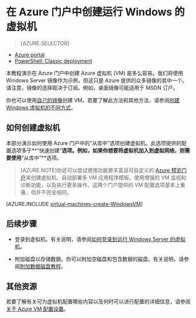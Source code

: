 <properties
	pageTitle="创建在 Azure 中运行 Windows 的虚拟机"
	description="在 Azure 门户中创建 Windows 虚拟机。"
	services="virtual-machines"
	documentationCenter=""
	authors="KBDAzure"
	manager="timlt"
	editor=""
	tags="azure-service-management"/>

<tags
	ms.service="virtual-machines"
	ms.date="08/11/2015"
	wacn.date="09/18/2015"/>

# 在 Azure 门户中创建运行 Windows 的虚拟机

> [AZURE.SELECTOR]
- [Azure portal](/documentation/articles/virtual-machines-windows-tutorial-classic-portal)
- [PowerShell: Classic deployment](/documentation/articles/virtual-machines-ps-create-preconfigure-windows-vms)


本教程演示在 Azure 门户中创建 Azure 虚拟机 (VM) 是多么容易。我们将使用 Windows Server 镜像作为示例，但这只是 Azure 提供的众多镜像的其中一个。请注意，镜像的选择取决于订阅。例如，桌面镜像可能适用于 MSDN 订户。

你也可以使用[自己的镜像](/documentation/articles/virtual-machines-create-upload-vhd-windows-server)创建 VM。若要了解此方法和其他方法，请参阅[创建 Windows 虚拟机的不同方式](/documentation/articles/virtual-machines-windows-choices-create-vm)。


## <a id="createvirtualmachine"> </a>如何创建虚拟机

本部分演示如何使用 Azure 门户中的“从库中”选项创建虚拟机。此选项提供的配置选项多于**“快速创建”**选项。例如，如果你想要将虚拟机加入到虚拟网络，则需要使用**“从库中”**选项。

> [AZURE.NOTE]你还可以尝试使用功能更丰富且可自定义的 [Azure 预览门户](https://manage.windowsazure.cn)来创建虚拟机、自动部署多 VM 应用程序模板、使用增强的 VM 监视和诊断功能，以及执行更多操作。这两个门户提供的 VM 配置选项基本上重叠，但并不完全相同。

[AZURE.INCLUDE [virtual-machines-create-WindowsVM](../includes/virtual-machines-create-windowsvm.md)]

## 后续步骤

- 登录到虚拟机。有关说明，请参阅[如何登录到运行 Windows Server 的虚拟机](/documentation/articles/virtual-machines-log-on-windows-server)。

- 附加磁盘以存储数据。你可以附加空磁盘和包含数据的磁盘。有关说明，请参阅[附加数据磁盘教程](/documentation/articles/storage-windows-attach-disk)。

## 其他资源

若要了解有关可为虚拟机配置哪些内容以及何时可以进行配置的详细信息，请参阅[关于 Azure VM 配置设置](http://msdn.microsoft.com/zh-cn/library/azure/dn763935.aspx)。

<!---HONumber=70-->